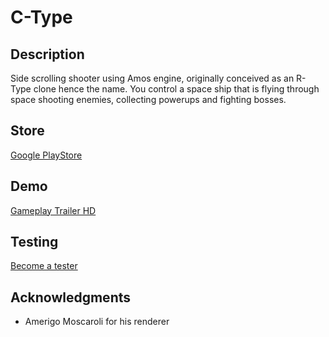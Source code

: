 # C-Type

## Description

Side scrolling shooter using Amos engine, originally conceived as an R-Type clone hence the name. 
You control a space ship that is flying through space shooting enemies, collecting powerups and fighting bosses.

## Store
[Google PlayStore](https://play.google.com/store/apps/details?id=com.ctype)

## Demo
[Gameplay Trailer HD](https://www.youtube.com/watch?v=kixFrAAmXPs)

## Testing
[Become a tester](https://play.google.com/apps/testing/com.ctype)

## Acknowledgments

* Amerigo Moscaroli for his renderer

